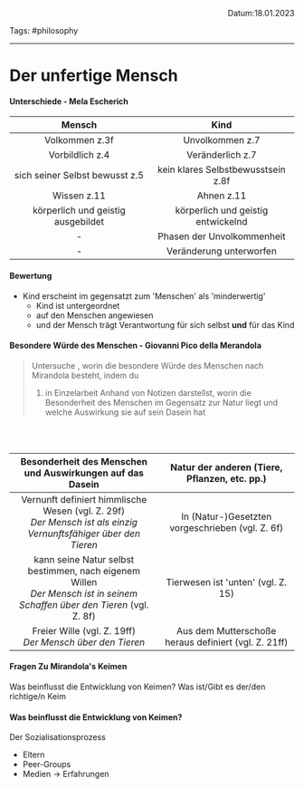 <p align="right">Datum:18.01.2023</p>

Tags: #philosophy 

---
# Der unfertige Mensch

#### Unterschiede - Mela Escherich
Mensch | Kind
:-:|:-:
Volkommen z.3f| Unvolkommen z.7
Vorbildlich z.4 | Veränderlich z.7
sich seiner Selbst bewusst z.5 | kein klares Selbstbewusstsein z.8f
Wissen z.11 | Ahnen z.11
körperlich und geistig ausgebildet | körperlich und geistig entwickelnd
- | Phasen der Unvolkommenheit
- | Veränderung unterworfen


#### Bewertung
- Kind erscheint im gegensatzt zum 'Menschen' als 'minderwertig'
	- Kind ist untergeordnet
	- auf den Menschen angewiesen
	- und der Mensch trägt Verantwortung für sich selbst **und** für das Kind

#### Besondere Würde des Menschen - Giovanni Pico della Merandola
> Untersuche , worin die besondere Würde des Menschen nach Mirandola besteht, indem du
> 1. in Einzelarbeit Anhand von Notizen darstellst, worin die Besonderheit des Menschen im Gegensatz zur Natur liegt und welche Auswirkung sie auf sein Dasein hat

</br></br>

Besonderheit des Menschen und Auswirkungen auf das Dasein | Natur der anderen (Tiere, Pflanzen, etc. pp.)
:-:|:-:
Vernunft definiert himmlische Wesen (vgl. Z. 29f) </br> *Der Mensch ist als einzig Vernunftsfähiger über den Tieren*  | In (Natur-)Gesetzten vorgeschrieben (vgl. Z. 6f)
kann seine Natur selbst bestimmen, nach eigenem Willen </br> *Der Mensch ist in seinem Schaffen über den Tieren*  (vgl. Z. 8f) | Tierwesen ist 'unten' (vgl. Z. 15)
Freier Wille (vgl. Z. 19ff) </br> *Der Mensch über den Tieren*| Aus dem Mutterschoße heraus definiert (vgl. Z. 21ff)

#### Fragen Zu Mirandola's Keimen
Was beinflusst die Entwicklung von Keimen?
Was ist/Gibt es der/den richtige/n Keim

#### Was beinflusst die Entwicklung von Keimen?
Der Sozialisationsprozess
- Eltern
- Peer-Groups
- Medien
→ Erfahrungen
